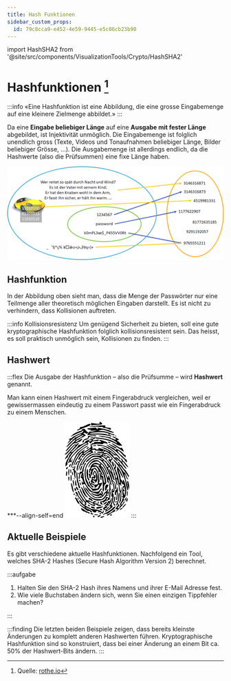 ```yaml
---
title: Hash Funktionen
sidebar_custom_props:
  id: 79c8cca9-e452-4e59-9445-e5c06cb23b90
---
```


import HashSHA2 from '@site/src/components/VisualizationTools/Crypto/HashSHA2'

# Hashfunktionen [^1]

:::info
«Eine Hashfunktion ist eine Abbildung, die eine grosse Eingabemenge auf eine kleinere Zielmenge abbildet.»
:::

Da eine **Eingabe beliebiger Länge** auf eine **Ausgabe mit fester Länge** abgebildet, ist Injektivität unmöglich. Die Eingabemenge ist folglich unendlich gross (Texte, Videos und Tonaufnahmen beliebiger Länge, Bilder beliebiger Grösse, ...). Die Ausgabemenge ist allerdings endlich, da die Hashwerte (also die Prüfsummen) eine fixe Länge haben.

![Hashfunktion --width=600px](images/hash-function.png)

## Hashfunktion
In der Abbildung oben sieht man, dass die Menge der Passwörter nur eine Teilmenge aller theoretisch möglichen Eingaben darstellt. Es ist nicht zu verhindern, dass Kollisionen auftreten.

:::info Kollisionsresistenz
Um genügend Sicherheit zu bieten, soll eine gute kryptographische Hashfunktion folglich kollisionsresistent sein. Das heisst, es soll praktisch unmöglich sein, Kollisionen zu finden.
:::

## Hashwert

:::flex
Die Ausgabe der Hashfunktion – also die Prüfsumme – wird **Hashwert** genannt.

Man kann einen Hashwert mit einem Fingerabdruck vergleichen, weil er gewissermassen eindeutig zu einem Passwort passt wie ein Fingerabdruck zu einem Menschen.

***--align-self=end
![Ein Hashwert ist wie ein Fingerabdruck --width=100px](images/fingerprint.png)
:::
## Aktuelle Beispiele
Es gibt verschiedene aktuelle Hashfunktionen. Nachfolgend ein Tool, welches SHA-2 Hashes (Secure Hash Algorithm Version 2) berechnet.

<HashSHA2 />

:::aufgabe

1. Halten Sie den SHA-2 Hash ihres Namens und ihrer E-Mail Adresse fest.
2. Wie viele Buchstaben ändern sich, wenn Sie einen einzigen Tippfehler machen? 

<Answer type="text" webKey="34f7ade1-bd99-46ef-a2f2-883c02573eb1" placeholder="Notizen..." monospace />

:::


:::finding
Die letzten beiden Beispiele zeigen, dass bereits kleinste Änderungen zu komplett anderen Hashwerten führen. Kryptographische Hashfunktion sind so konstruiert, dass bei einer Änderung an einem Bit ca. 50% der Hashwert-Bits ändern.
:::


[^1]: Quelle: [rothe.io](https://rothe.io/?b=crypto&p=103784)
